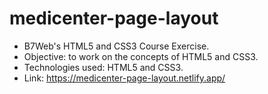 # medicenter-page-layout
* B7Web's HTML5 and CSS3 Course Exercise.
* Objective: to work on the concepts of HTML5 and CSS3.
* Technologies used: HTML5 and CSS3.
* Link: https://medicenter-page-layout.netlify.app/
